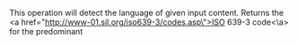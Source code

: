 This operation will detect the language of given input content. Returns the <a href=\"http://www-01.sil.org/iso639-3/codes.asp\">ISO 639-3 code<\a> for the predominant 
